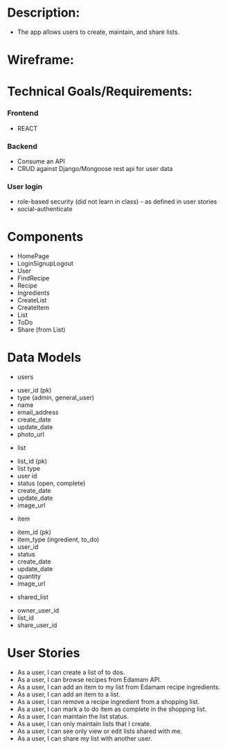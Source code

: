 # Description:
 * The app allows users to create, maintain, and share lists.

# Wireframe:

# Technical Goals/Requirements:
### Frontend
 * REACT
### Backend
 * Consume an API
 * CRUD against Django/Mongoose rest api for user data
### User login
 * role-based security (did not learn in class) - as defined in user stories
 * social-authenticate


# Components
* HomePage
* LoginSignupLogout
* User
* FindRecipe
* Recipe
* Ingredients
* CreateList
* CreateItem
* List
* ToDo
* Share (from List)

# Data Models
* users
 - user_id (pk)
 - type (admin, general_user)
 - name
 - email_address
 - create_date
 - update_date
 - photo_url
* list
 - list_id (pk)
 - list type
 - user id
 - status (open, complete)
 - create_date
 - update_date
 - image_url
* item
 - item_id (pk)
 - item_type (ingredient, to_do)
 - user_id
 - status
 - create_date
 - update_date
 - quantity
 - image_url
* shared_list
 - owner_user_id
 - list_id
 - share_user_id

# User Stories
* As a user, I can create a list of to dos.
* As a user, I can browse recipes from Edamam API.
* As a user, I can add an item to my list from Edamam recipe ingredients.
* As a user, I can add an item to a list.
* As a user, I can remove a recipe ingredient from a shopping list.
* As a user, I can mark a to do item as complete in the shopping list.
* As a user, I can maintain the list status.
* As a user, I can only maintain lists that I create.
* As a user, I can see only view or edit lists shared with me.
* As a user, I can share my list with another user.
